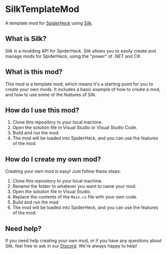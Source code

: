 # SilkTemplateMod

A template mod for [SpiderHeck](https://store.steampowered.com/app/1329500/SpiderHeck/) using [Silk](https://github.com/SilkModding/Silk).

## What is Silk?

Silk is a modding API for SpiderHeck. Silk allows you to easily create and manage mods for SpiderHeck, using the "power" of .NET and C#.

## What is this mod?

This mod is a template mod, which means it's a starting point for you to create your own mods. It includes a basic example of how to create a mod, and how to use some of the features of Silk.

## How do I use this mod?

1. Clone this repository to your local machine.
2. Open the solution file in Visual Studio or Visual Studio Code.
3. Build and run the mod.
4. The mod will be loaded into SpiderHeck, and you can use the features of the mod.

## How do I create my own mod?

Creating your own mod is easy! Just follow these steps:

1. Clone this repository to your local machine.
2. Rename the folder to whatever you want to name your mod.
3. Open the solution file in Visual Studio.
4. Replace the contents of the `Main.cs` file with your own code.
5. Build and run the mod.
6. The mod will be loaded into SpiderHeck, and you can use the features of the mod.

## Need help?

If you need help creating your own mod, or if you have any questions about Silk, feel free to ask in our [Discord](https://discord.gg/WYc4Vccjdr). We're always happy to help!
